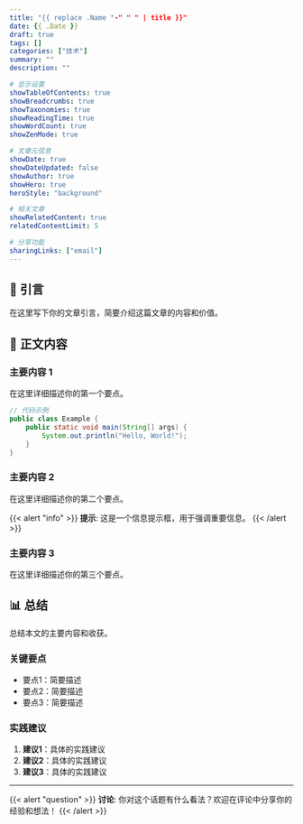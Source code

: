 ```yaml
---
title: "{{ replace .Name "-" " " | title }}"
date: {{ .Date }}
draft: true
tags: []
categories: ["技术"]
summary: ""
description: ""

# 显示设置
showTableOfContents: true
showBreadcrumbs: true
showTaxonomies: true
showReadingTime: true
showWordCount: true
showZenMode: true

# 文章元信息
showDate: true
showDateUpdated: false
showAuthor: true
showHero: true
heroStyle: "background"

# 相关文章
showRelatedContent: true
relatedContentLimit: 5

# 分享功能
sharingLinks: ["email"]
---
```


## 🎯 引言

在这里写下你的文章引言，简要介绍这篇文章的内容和价值。

## 📝 正文内容

### 主要内容 1

在这里详细描述你的第一个要点。

```java
// 代码示例
public class Example {
    public static void main(String[] args) {
        System.out.println("Hello, World!");
    }
}
```

### 主要内容 2

在这里详细描述你的第二个要点。

{{< alert "info" >}}
**提示**: 这是一个信息提示框，用于强调重要信息。
{{< /alert >}}

### 主要内容 3

在这里详细描述你的第三个要点。

## 📊 总结

总结本文的主要内容和收获。

### 关键要点

- 要点1：简要描述
- 要点2：简要描述  
- 要点3：简要描述

### 实践建议

1. **建议1**：具体的实践建议
2. **建议2**：具体的实践建议
3. **建议3**：具体的实践建议

---

{{< alert "question" >}}
**讨论**: 你对这个话题有什么看法？欢迎在评论中分享你的经验和想法！
{{< /alert >}}